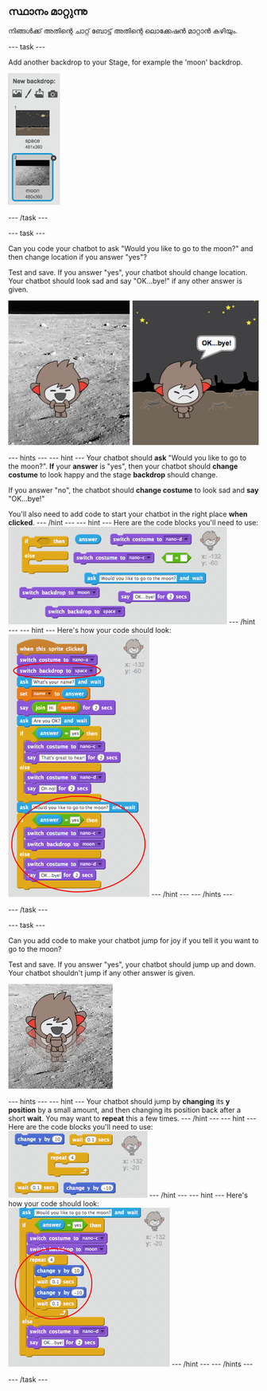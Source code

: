## സ്ഥാനം മാറ്റുന്നു

നിങ്ങൾക്ക് അതിന്റെ ചാറ്റ് ബോട്ട് അതിന്റെ ലൊക്കേഷൻ മാറ്റാൻ കഴിയും.

\--- task \---

Add another backdrop to your Stage, for example the 'moon' backdrop.

![Adding a 'moon' backdrop](images/chatbot-moon.png)

\--- /task \---

\--- task \---

Can you code your chatbot to ask "Would you like to go to the moon?" and then change location if you answer "yes"?

Test and save. If you answer "yes", your chatbot should change location. Your chatbot should look sad and say "OK...bye!" if any other answer is given.

![Testing a changing backdrop](images/chatbot-backdrop-test.png)

\--- hints \--- \--- hint \--- Your chatbot should **ask** "Would you like to go to the moon?". **If** your **answer** is "yes", then your chatbot should **change costume** to look happy and the stage **backdrop** should change.

If you answer "no", the chatbot should **change costume** to look sad and **say** "OK...bye!"

You'll also need to add code to start your chatbot in the right place **when clicked**. \--- /hint \--- \--- hint \--- Here are the code blocks you'll need to use: ![Blocks for changing the backdrop](images/chatbot-backdrop-blocks.png) \--- /hint \--- \--- hint \--- Here's how your code should look: ![Code for changing the backdrop](images/chatbot-backdrop-code.png) \--- /hint \--- \--- /hints \---

\--- /task \---

\--- task \---

Can you add code to make your chatbot jump for joy if you tell it you want to go to the moon?

Test and save. If you answer "yes", your chatbot should jump up and down. Your chatbot shouldn't jump if any other answer is given.

![Testing a jumping ChatBot](images/chatbot-jump-test.png)

\--- hints \--- \--- hint \--- Your chatbot should jump by **changing** its **y position** by a small amount, and then changing its position back after a short **wait**. You may want to **repeat** this a few times. \--- /hint \--- \--- hint \--- Here are the code blocks you'll need to use: ![Blocks for a jumping ChatBot](images/chatbot-jump-blocks.png) \--- /hint \--- \--- hint \--- Here's how your code should look: ![Code for a jumping ChatBot](images/chatbot-jump-code.png) \--- /hint \--- \--- /hints \---

\--- /task \---